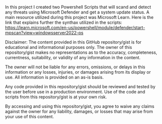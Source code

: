 In this project I created two  Powershell Scripts that will scand and detect any threats using Microsoft Defender and get a system update status. 
A main resource utilized during this project was Microsoft Learn. Here is the link that explains further the synthax utilized in the scripts: https://learn.microsoft.com/en-us/powershell/module/defender/start-mpscan?view=windowsserver2022-ps

Disclaimer:
The content provided in this GitHub repository/gist is for educational and informational purposes only. The owner of this repository/gist makes no representations as to the accuracy, completeness, currentness, suitability, or validity of any information in the content. 

The owner will not be liable for any errors, omissions, or delays in this information or any losses, injuries, or damages arising from its display or use. All information is provided on an as-is basis. 

Any code provided in this repository/gist should be reviewed and tested by the user before use in a production environment. Use of the code and scripts from this repository/gist is at your own risk.

By accessing and using this repository/gist, you agree to waive any claims against the owner for any liability, damages, or losses that may arise from your use of this content.
